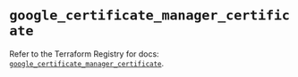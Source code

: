 # `google_certificate_manager_certificate`

Refer to the Terraform Registry for docs: [`google_certificate_manager_certificate`](https://registry.terraform.io/providers/hashicorp/google/5.29.1/docs/resources/certificate_manager_certificate).
